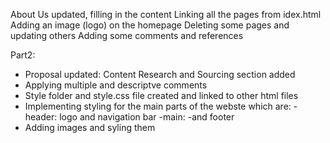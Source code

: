 About Us updated, filling in the content
Linking all the pages from idex.html
Adding an image (logo) on the homepage
Deleting some pages and updating others
Adding some comments and references

Part2:
* Proposal updated: Content Research and Sourcing section added
* Applying multiple and descriptve comments
* Style folder and style.css file created and linked to other html files
* Implementing styling for the main parts of the webste which are:
  -header: logo and navigation bar
  -main:
  -and footer
* Adding images and syling them
